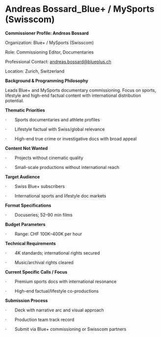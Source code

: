 # Andreas Bossard_Blue+ / MySports (Swisscom)

**Commissioner Profile: Andreas Bossard**

Organization: Blue+ / MySports (Swisscom)

Role: Commissioning Editor, Documentaries

Professional Contact: andreas.bossard@blueplus.ch

Location: Zurich, Switzerland

**Background & Programming Philosophy**

Leads Blue+ and MySports documentary commissioning. Focus on sports, lifestyle and high-end factual content with international distribution potential.

**Thematic Priorities**

·       Sports documentaries and athlete profiles

·       Lifestyle factual with Swiss/global relevance

·       High-end true crime or investigative docs with broad appeal

**Content Not Wanted**

·       Projects without cinematic quality

·       Small-scale productions without international reach

**Target Audience**

·       Swiss Blue+ subscribers

·       International sports and lifestyle doc markets

**Format Specifications**

·       Docuseries; 52–90 min films

**Budget Parameters**

·       Range: CHF 100K–400K per hour

**Technical Requirements**

·       4K standards; international rights secured

·       Music/archival rights cleared

**Current Specific Calls / Focus**

·       Premium sports docs with international resonance

·       High-end factual/lifestyle co-productions

**Submission Process**

·       Deck with narrative arc and visual approach

·       Production team track record

·       Submit via Blue+ commissioning or Swisscom partners